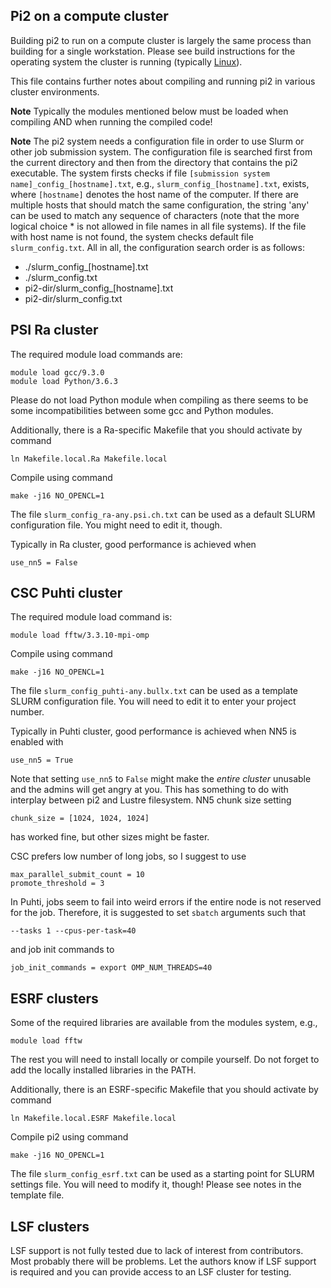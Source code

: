 Pi2 on a compute cluster
------------------------

Building pi2 to run on a compute cluster is largely the same process than building for a single workstation.
Please see build instructions for the operating system the cluster is running (typically [Linux](build_instructions_linux.md)).

This file contains further notes about compiling and running pi2 in various cluster environments.

**Note**
Typically the modules mentioned below must be loaded when compiling AND when running the compiled code!

**Note**
The pi2 system needs a configuration file in order to use Slurm or other job submission system.
The configuration file is searched first from the current directory and then from the directory that contains
the pi2 executable.
The system firsts checks if file `[submission system name]_config_[hostname].txt`, e.g.,
`slurm_config_[hostname].txt`, exists, where `[hostname]` denotes the host name of the computer.
If there are multiple hosts that should match the same configuration,
the string 'any' can be used to match any sequence of characters (note that the more logical choice * is
not allowed in file names in all file systems).
If the file with host name is not found, the system checks default file `slurm_config.txt`.
All in all, the configuration search order is as follows:

* ./slurm_config_[hostname].txt
* ./slurm_config.txt
* pi2-dir/slurm_config_[hostname].txt
* pi2-dir/slurm_config.txt





PSI Ra cluster
--------------

The required module load commands are:
```
module load gcc/9.3.0
module load Python/3.6.3
```

Please do not load Python module when compiling as there seems to be
some incompatibilities between some gcc and Python modules.

Additionally, there is a Ra-specific Makefile that you should activate by command
```
ln Makefile.local.Ra Makefile.local
```

Compile using command
```
make -j16 NO_OPENCL=1
```

The file `slurm_config_ra-any.psi.ch.txt` can be used as a default SLURM configuration file.
You might need to edit it, though.

Typically in Ra cluster, good performance is achieved when
```
use_nn5 = False
```



CSC Puhti cluster
-----------------

The required module load command is:
```
module load fftw/3.3.10-mpi-omp
```

Compile using command
```
make -j16 NO_OPENCL=1
```

The file `slurm_config_puhti-any.bullx.txt` can be used as a template SLURM configuration file.
You will need to edit it to enter your project number.

Typically in Puhti cluster, good performance is achieved when NN5 is enabled with
```
use_nn5 = True
```
Note that setting `use_nn5` to `False` might make the _entire cluster_ unusable and the
admins will get angry at you. This has something to do with interplay between pi2 and Lustre
filesystem. NN5 chunk size setting
```
chunk_size = [1024, 1024, 1024]
```
has worked fine, but other sizes might be faster.

CSC prefers low number of long jobs, so I suggest to use
```
max_parallel_submit_count = 10
promote_threshold = 3
```
In Puhti, jobs seem to fail into weird errors if the entire node is not reserved for the job.
Therefore, it is suggested to set `sbatch` arguments such that
```
--tasks 1 --cpus-per-task=40
```
and job init commands to
```
job_init_commands = export OMP_NUM_THREADS=40
```



ESRF clusters
-------------

Some of the required libraries are available from the modules system, e.g.,
```
module load fftw
```
The rest you will need to install locally or compile yourself.
Do not forget to add the locally installed libraries in the PATH.

Additionally, there is an ESRF-specific Makefile that you should activate by command
```
ln Makefile.local.ESRF Makefile.local
```

Compile pi2 using command
```
make -j16 NO_OPENCL=1
```

The file `slurm_config_esrf.txt` can be used as a starting point for SLURM
settings file. You will need to modify it, though! Please see notes in the
template file.



LSF clusters
------------

LSF support is not fully tested due to lack of interest from contributors.
Most probably there will be problems. Let the authors know if LSF support is required and
you can provide access to an LSF cluster for testing.
